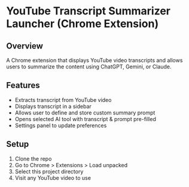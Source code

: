 # YouTube Transcript Summarizer Launcher (Chrome Extension)

## Overview
A Chrome extension that displays YouTube video transcripts and allows users to summarize the content using ChatGPT, Gemini, or Claude.

## Features
- Extracts transcript from YouTube video
- Displays transcript in a sidebar
- Allows user to define and store custom summary prompt
- Opens selected AI tool with transcript & prompt pre-filled
- Settings panel to update preferences

## Setup
1. Clone the repo
2. Go to Chrome > Extensions > Load unpacked
3. Select this project directory
4. Visit any YouTube video to use
